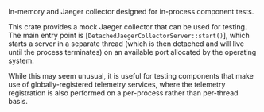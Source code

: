 In-memory and Jaeger collector designed for in-process component tests.

This crate provides a mock Jaeger collector that can be used for testing. The main entry point is [`DetachedJaegerCollectorServer::start()`], which starts a server in a separate thread (which is then detached and will live until the process terminates) on an available port allocated by the operating system.

While this may seem unusual, it is useful for testing components that make use of globally-registered telemetry services, where the telemetry registration is also performed on a per-process rather than per-thread basis.
